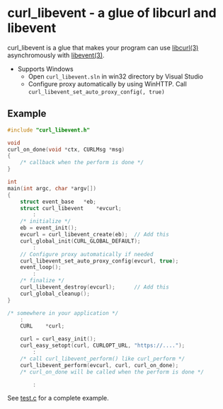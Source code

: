 curl\_libevent - a glue of libcurl and libevent
===============================================

curl\_libevent is a glue that makes your program can use
[libcurl(3)](https://curl.se/libcurl/) asynchromously with
[libevent(3)](https://libevent.org/).

- Supports Windows
  - Open `curl_libevent.sln` in win32 directory by Visual Studio
  - Configure proxy automatically by using WinHTTP.  Call
    `curl_libevent_set_auto_proxy_config(, true)`

## Example

```c
#include "curl_libevent.h"

void
curl_on_done(void *ctx, CURLMsg *msg)
{
	/* callback when the perform is done */
}

int
main(int argc, char *argv[])
{
	struct event_base	*eb;
	struct curl_libevent	*evcurl;
	    :
	/* initialize */
	eb = event_init();
	evcurl = curl_libevent_create(eb);	// Add this
	curl_global_init(CURL_GLOBAL_DEFAULT);
	    :
	// Configure proxy automatically if needed
	curl_libevent_set_auto_proxy_config(evcurl, true);
	event_loop();
	    :
	/* finalize */
	curl_libevent_destroy(evcurl);		// Add this
	curl_global_cleanup();
}

/* somewhere in your application */
	:
	CURL	*curl;

	curl = curl_easy_init();
	curl_easy_setopt(curl, CURLOPT_URL, "https://....");
	    :
	/* call curl_libevent_perform() like curl_perform */
	curl_libevent_perform(evcurl, curl, curl_on_done);
	/* curl_on_done will be called when the perform is done */

	    :
```

See [test.c](./test.c) for a complete example.

